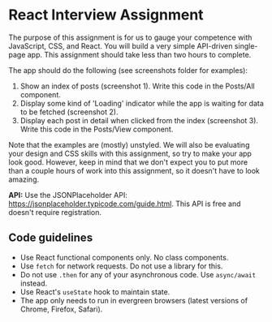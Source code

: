 React Interview Assignment
==========================

The purpose of this assignment is for us to gauge your competence with JavaScript, CSS, and React. You will build a very simple API-driven single-page app. This assignment should take less than two hours to complete.

The app should do the following (see screenshots folder for examples):
1. Show an index of posts (screenshot 1). Write this code in the Posts/All component.
2. Display some kind of 'Loading' indicator while the app is waiting for data to be fetched (screenshot 2).
3. Display each post in detail when clicked from the index (screenshot 3). Write this code in the Posts/View component.

Note that the examples are (mostly) unstyled. We will also be evaluating your design and CSS skills with this assignment, so try to make your app look good. However, keep in mind that we don't expect you to put more than a couple hours of work into this assignment, so it doesn't have to look amazing.

**API:** Use the JSONPlaceholder API: https://jsonplaceholder.typicode.com/guide.html. This API is free and doesn't require registration.


Code guidelines
---------------
- Use React functional components only. No class components.
- Use `fetch` for network requests. Do not use a library for this.
- Do not use `.then` for any of your asynchronous code. Use `async/await` instead.
- Use React's `useState` hook to maintain state.
- The app only needs to run in evergreen browsers (latest versions of Chrome, Firefox, Safari).
